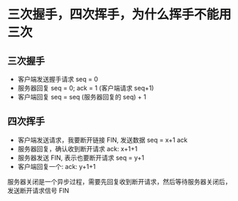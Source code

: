 # 三次握手，四次挥手，为什么挥手不能用三次

## 三次握手

- 客户端发送握手请求 seq = 0
- 服务器回复 seq = 0; ack = 1 (客户端请求 seq+1)
- 客户端回复 seq = seq (服务器回复的 seq) + 1

## 四次挥手

- 客户端发送请求，我要断开链接 FIN, 发送数据 seq = x+1 ack
- 服务器回复，确认收到断开请求 ack: x+1+1
- 服务器发送 FIN, 表示也要断开请求 seq = y+1
- 客户端回复一个: ack: y+1+1

服务器关闭是一个异步过程，需要先回复收到断开请求，然后等待服务器关闭后，发送断开请求信号 FIN
